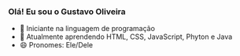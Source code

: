 ### Olá! Eu sou o Gustavo Oliveira

- 🔭 Iniciante na linguagem de programação
- 🌱 Atualmente aprendendo HTML, CSS, JavaScript, Phyton e Java
- 😄 Pronomes: Ele/Dele

